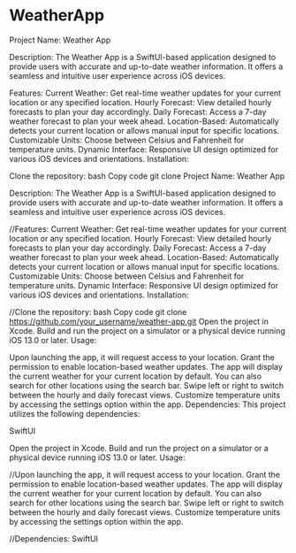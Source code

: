 # WeatherApp
Project Name: Weather App

Description:
The Weather App is a SwiftUI-based application designed to provide users with accurate and up-to-date weather information. It offers a seamless and intuitive user experience across iOS devices.

Features:
Current Weather: Get real-time weather updates for your current location or any specified location.
Hourly Forecast: View detailed hourly forecasts to plan your day accordingly.
Daily Forecast: Access a 7-day weather forecast to plan your week ahead.
Location-Based: Automatically detects your current location or allows manual input for specific locations.
Customizable Units: Choose between Celsius and Fahrenheit for temperature units.
Dynamic Interface: Responsive UI design optimized for various iOS devices and orientations.
Installation:

Clone the repository:
bash
Copy code
git clone Project Name: Weather App

Description:
The Weather App is a SwiftUI-based application designed to provide users with accurate and up-to-date weather information. It offers a seamless and intuitive user experience across iOS devices.

//Features:
Current Weather: Get real-time weather updates for your current location or any specified location.
Hourly Forecast: View detailed hourly forecasts to plan your day accordingly.
Daily Forecast: Access a 7-day weather forecast to plan your week ahead.
Location-Based: Automatically detects your current location or allows manual input for specific locations.
Customizable Units: Choose between Celsius and Fahrenheit for temperature units.
Dynamic Interface: Responsive UI design optimized for various iOS devices and orientations.
Installation:

//Clone the repository:
bash
Copy code
git clone https://github.com/your_username/weather-app.git
Open the project in Xcode.
Build and run the project on a simulator or a physical device running iOS 13.0 or later.
Usage:

Upon launching the app, it will request access to your location. Grant the permission to enable location-based weather updates.
The app will display the current weather for your current location by default. You can also search for other locations using the search bar.
Swipe left or right to switch between the hourly and daily forecast views.
Customize temperature units by accessing the settings option within the app.
Dependencies:
This project utilizes the following dependencies:

SwiftUI

Open the project in Xcode.
Build and run the project on a simulator or a physical device running iOS 13.0 or later.
Usage:

//Upon launching the app, it will request access to your location. Grant the permission to enable location-based weather updates.
The app will display the current weather for your current location by default. You can also search for other locations using the search bar.
Swipe left or right to switch between the hourly and daily forecast views.
Customize temperature units by accessing the settings option within the app.


//Dependencies:
SwiftUI
